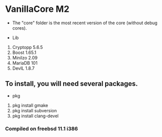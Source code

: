 # VanillaCore   M2

- The "core" folder is the most recent version of the core (without debug cores).

- Lib
1. Cryptopp 5.6.5
2. Boost 1.65.1
3. Minilzo 2.09
4. MariaDB 101
5. DevIL 1.8.7

## To install, you will need several packages.

- pkg 

1. pkg install gmake
2. pkg install subversion
3. pkg install clang-devel

### Compiled on freebsd 11.1 i386
